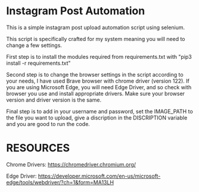 # Instagram Post Automation

This is a simple instagram post upload automation script using selenium.

This script is specifically crafted for my system meaning you will need to change a few settings.

First step is to install the modules required from requirements.txt with "pip3 install -r requirements.txt"

Second step is to change the browser settings in the script according to your needs, I have used Brave browser with chrome driver (version 122).
If you are using Microsoft Edge, you will need Edge Driver, and so check with browser you use and install appropriate drivers.
Make sure your browser version and driver version is the same.

Final step is to add in your username and password, set the IMAGE_PATH to the file you want to upload, give a discription in the DISCRIPTION variable and you are good to run the code.

# RESOURCES

Chrome Drivers: https://chromedriver.chromium.org/

Edge Driver: https://developer.microsoft.com/en-us/microsoft-edge/tools/webdriver/?ch=1&form=MA13LH



